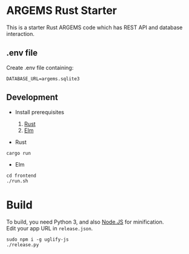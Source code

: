 # ARGEMS Rust Starter

This is a starter Rust ARGEMS code which has REST API and database interaction.

## .env file
Create .env file containing:
```
DATABASE_URL=argems.sqlite3
```

## Development

- Install prerequisites
    1. [Rust](https://www.rust-lang.org/tools/install)
    2. [Elm](https://guide.elm-lang.org/install/elm.html)

- Rust
```
cargo run
```

- Elm
```
cd frontend
./run.sh
```

# Build
To build, you need Python 3, and also [Node.JS](https://nodejs.org/en/download/) for minification.  
Edit your app URL in `release.json`.
```
sudo npm i -g uglify-js
./release.py
```
